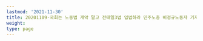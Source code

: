 ```yaml
---
lastmod: '2021-11-30'
title: 20201109-국회는 노동법 개악 말고 전태일3법 입법하라 민주노총 비정규노동자 기자회견
weight: 
type: page
---
```

